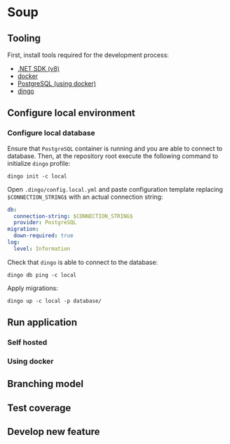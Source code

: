 # Soup

## Tooling

First, install tools required for the development process:

- [.NET SDK (v8)](https://dotnet.microsoft.com/en-us/download/dotnet/8.0)
- [docker](https://docs.docker.com/engine/install/)
- [PostgreSQL (using docker)](https://www.docker.com/blog/how-to-use-the-postgres-docker-official-image/)
- [dingo](https://ujinjinjin.github.io/dingo/dingo.html#installation)

## Configure local environment

### Configure local database

Ensure that `PostgreSQL` container is running and you are able to connect to database.
Then, at the repository root execute the following command to initialize `dingo` profile:

```shell
dingo init -c local
```

Open `.dingo/config.local.yml` and paste configuration template replacing `$CONNECTION_STRING$` with an actual connection string:

```yaml
db:
  connection-string: $CONNECTION_STRING$
  provider: PostgreSQL
migration:
  down-required: true
log:
  level: Information
```

Check that `dingo` is able to connect to the database:

```shell
dingo db ping -c local
```

Apply migrations:

```shell
dingo up -c local -p database/
```

## Run application

### Self hosted

### Using docker

## Branching model

## Test coverage

## Develop new feature